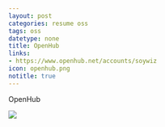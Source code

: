 ```yaml
---
layout: post
categories: resume oss
tags: oss
datetype: none
title: OpenHub
links:
- https://www.openhub.net/accounts/soywiz
icon: openhub.png
notitle: true
---
```


OpenHub

<a href="https://www.openhub.net/accounts/71283?ref=Detailed" target="_blank"><img src="https://www.openhub.net/accounts/71283/widgets/account_detailed.gif" /></a>

